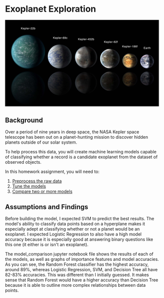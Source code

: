 # Exoplanet Exploration

![exoplanets.jpg](Images/exoplanets.jpg)

## Background

Over a period of nine years in deep space, the NASA Kepler space telescope has been out on a planet-hunting mission to discover hidden planets outside of our solar system.

To help process this data, you will create machine learning models capable of classifying whether a record is a candidate exoplanet from the dataset of observed objects.

In this homework assignment, you will need to:

1. [Preprocess the raw data](#Preprocessing)
2. [Tune the models](#Tune-Model-Parameters)
3. [Compare two or more models](#Evaluate-Model-Performance)
 

## Assumptions and Findings

Before building the model, I expected SVM to predict the best results. The model's ability to classify data points based on a hyperplane makes it especially adept at classifying whether or not a planet would be an exoplanet. I expected Logistic Regression to also have a high model accuracy because it is especially good at answering binary questions like this one (it either is or isn't an exoplanet).

The model_comparison jupyter notebook file shows the results of each of the models, as well as graphs of importance features and model accuracies. As you can see, the Random Forest classifier has the highest accuracy, around 89%, whereas Logistic Regression, SVM, and Decision Tree all have 82-83% accuracies. This was different than I initially guessed. It makes sense that Random Forest would have a higher accuracy than Decision Tree because it is able to outline more complex relationships between data points.